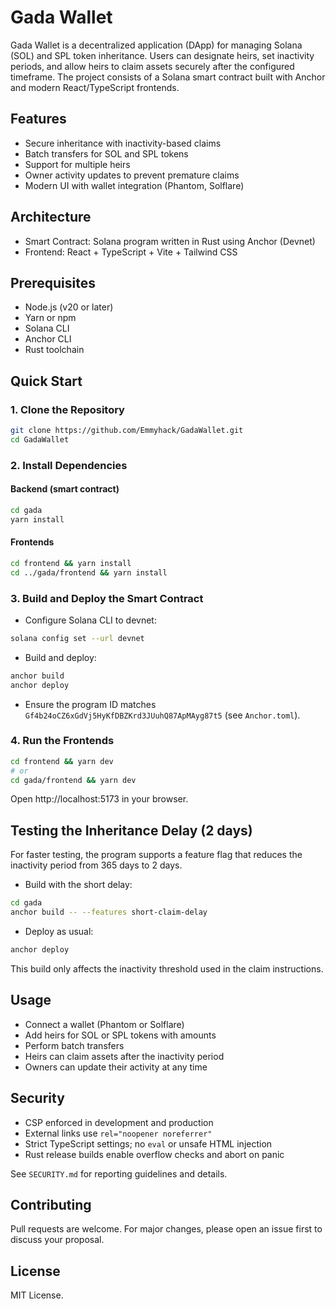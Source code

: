 # Gada Wallet

Gada Wallet is a decentralized application (DApp) for managing Solana (SOL) and SPL token inheritance. Users can designate heirs, set inactivity periods, and allow heirs to claim assets securely after the configured timeframe. The project consists of a Solana smart contract built with Anchor and modern React/TypeScript frontends.

## Features
- Secure inheritance with inactivity-based claims
- Batch transfers for SOL and SPL tokens
- Support for multiple heirs
- Owner activity updates to prevent premature claims
- Modern UI with wallet integration (Phantom, Solflare)

## Architecture
- Smart Contract: Solana program written in Rust using Anchor (Devnet)
- Frontend: React + TypeScript + Vite + Tailwind CSS

## Prerequisites
- Node.js (v20 or later)
- Yarn or npm
- Solana CLI
- Anchor CLI
- Rust toolchain

## Quick Start

### 1. Clone the Repository
```bash
git clone https://github.com/Emmyhack/GadaWallet.git
cd GadaWallet
```

### 2. Install Dependencies
#### Backend (smart contract)
```bash
cd gada
yarn install
```
#### Frontends
```bash
cd frontend && yarn install
cd ../gada/frontend && yarn install
```

### 3. Build and Deploy the Smart Contract
- Configure Solana CLI to devnet:
```bash
solana config set --url devnet
```
- Build and deploy:
```bash
anchor build
anchor deploy
```
- Ensure the program ID matches `Gf4b24oCZ6xGdVj5HyKfDBZKrd3JUuhQ87ApMAyg87t5` (see `Anchor.toml`).

### 4. Run the Frontends
```bash
cd frontend && yarn dev
# or
cd gada/frontend && yarn dev
```
Open http://localhost:5173 in your browser.

## Testing the Inheritance Delay (2 days)
For faster testing, the program supports a feature flag that reduces the inactivity period from 365 days to 2 days.

- Build with the short delay:
```bash
cd gada
anchor build -- --features short-claim-delay
```
- Deploy as usual:
```bash
anchor deploy
```
This build only affects the inactivity threshold used in the claim instructions.

## Usage
- Connect a wallet (Phantom or Solflare)
- Add heirs for SOL or SPL tokens with amounts
- Perform batch transfers
- Heirs can claim assets after the inactivity period
- Owners can update their activity at any time

## Security
- CSP enforced in development and production
- External links use `rel="noopener noreferrer"`
- Strict TypeScript settings; no `eval` or unsafe HTML injection
- Rust release builds enable overflow checks and abort on panic

See `SECURITY.md` for reporting guidelines and details.

## Contributing
Pull requests are welcome. For major changes, please open an issue first to discuss your proposal.

## License
MIT License.
